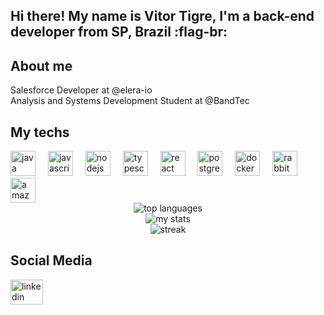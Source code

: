 <h2 align="left">Hi there! My name is Vitor Tigre, I'm a back-end developer from SP, Brazil :flag-br:</h2>

<h2 align="left">About me</h2>

<p align="left">Salesforce Developer at @elera-io<br>Analysis and Systems Development Student at @BandTec</p>

<h2 align="left">My techs</h2>

<div align="left">
  <img src="https://skillicons.dev/icons?i=java" height="40" alt="java logo"  />
  <img width="12" />
  <img src="https://cdn.jsdelivr.net/gh/devicons/devicon/icons/javascript/javascript-original.svg" height="40" alt="javascript logo"  />
  <img width="12" />
  <img src="https://skillicons.dev/icons?i=nodejs" height="40" alt="nodejs logo"  />
  <img width="12" />
  <img src="https://cdn.jsdelivr.net/gh/devicons/devicon/icons/typescript/typescript-original.svg" height="40" alt="typescript logo"  />
  <img width="12" />
  <img src="https://cdn.jsdelivr.net/gh/devicons/devicon/icons/react/react-original.svg" height="40" alt="react logo"  />
  <img width="12" />
  <img src="https://skillicons.dev/icons?i=postgres" height="40" alt="postgresql logo"  />
  <img width="12" />
  <img src="https://skillicons.dev/icons?i=docker" height="40" alt="docker logo"  />
  <img width="12" />
  <img src="https://skillicons.dev/icons?i=rabbitmq" height="40" alt="rabbitmq logo"  />
  <img width="12" />
  <img src="https://skillicons.dev/icons?i=aws" height="40" alt="amazonwebservices logo"  />
</div>

<div align="center">
  <img alt="top languages" src="https://github-readme-stats.vercel.app/api/top-langs/?username=Vitor-Tigre&theme=darcula&show_icons=true&hide_border=true&layout=compact"/>
  <br>
<img alt="my stats" src="https://github-readme-stats.vercel.app/api?username=Vitor-Tigre&theme=darcula&show_icons=true&hide_border=true&count_private=true"/>
  <br>
  <img alt="streak" src="https://github-readme-streak-stats.herokuapp.com/?user=Vitor-Tigre&theme=darcula&hide_border=true"/>
</div>

<h2 align="left">Social Media</h2>

<div align="left">
  <a href="https://www.linkedin.com/in/vitor-tigre" target="_blank">
    <img src="https://raw.githubusercontent.com/maurodesouza/profile-readme-generator/master/src/assets/icons/social/linkedin/default.svg" width="52" height="40" alt="linkedin logo"  />
  </a>
</div>
